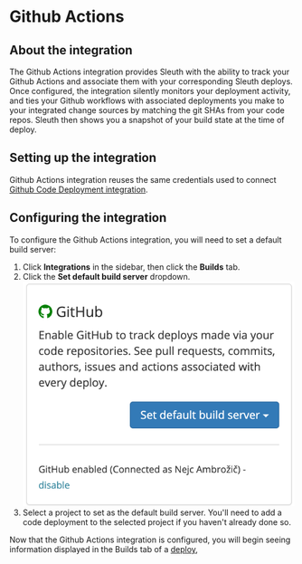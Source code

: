 # Github Actions

## About the integration

The Github Actions integration provides Sleuth with the ability to track your Github Actions and associate them with your corresponding Sleuth deploys. Once configured, the integration silently monitors your deployment activity, and ties your Github workflows with associated deployments you make to your integrated change sources by matching the git SHAs from your code repos. Sleuth then shows you a snapshot of your build state at the time of deploy. 

## Setting up the integration

Github Actions integration reuses the same credentials used to connect [Github Code Deployment integration](../code-deployment/github.md).

## Configuring the integration

To configure the Github Actions integration, you will need to set a default build server: 

1. Click **Integrations** in the sidebar, then click the **Builds** tab. 
2. Click the **Set default build server** dropdown. \
    ![](../../.gitbook/assets/screenshot-2021-05-25-at-10.06.50.png) 
3. Select a project to set as the default build server. You'll need to add a code deployment to the selected project if you haven't already done so. 

Now that the Github Actions integration is configured, you will begin seeing information displayed in the Builds tab of a [deploy](../../modeling-your-deployments/deploy-cards.md),
